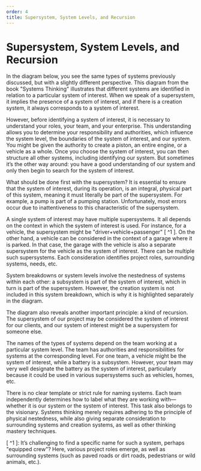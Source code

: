 ```yaml
---
order: 4
title: Supersystem, System Levels, and Recursion
---
```


# Supersystem, System Levels, and Recursion

In the diagram below, you see the same types of systems previously discussed, but with a slightly different perspective. This diagram from the book "Systems Thinking" illustrates that different systems are identified in relation to a particular system of interest. When we speak of a supersystem, it implies the presence of a system of interest, and if there is a creation system, it always corresponds to a system of interest.

However, before identifying a system of interest, it is necessary to understand your roles, your team, and your enterprise. This understanding allows you to determine your responsibility and authorities, which influence the system level, the boundaries of the system of interest, and our system. You might be given the authority to create a piston, an entire engine, or a vehicle as a whole. Once you choose the system of interest, you can then structure all other systems, including identifying our system. But sometimes it’s the other way around: you have a good understanding of our system and only then begin to search for the system of interest.

What should be done first with the supersystem? It is essential to ensure that the system of interest, during its operation, is an integral, physical part of this system, meaning it must literally be part of the supersystem. For example, a pump is part of a pumping station. Unfortunately, most errors occur due to inattentiveness to this characteristic of the supersystem.

A single system of interest may have multiple supersystems. It all depends on the context in which the system of interest is used. For instance, for a vehicle, the supersystem might be "driver+vehicle+passenger" [ ^1 ]. On the other hand, a vehicle can be considered in the context of a garage where it is parked. In that case, the garage with the vehicle is also a separate supersystem for the vehicle as the system of interest. There can be multiple such supersystems. Each consideration identifies project roles, surrounding systems, needs, etc.

System breakdowns or system levels involve the nestedness of systems within each other: a subsystem is part of the system of interest, which in turn is part of the supersystem. However, the creation system is not included in this system breakdown, which is why it is highlighted separately in the diagram.

The diagram also reveals another important principle: a kind of recursion. The supersystem of our project may be considered the system of interest for our clients, and our system of interest might be a supersystem for someone else.

The names of the types of systems depend on the team working at a particular system level. The team has authorities and responsibilities for systems at the corresponding level. For one team, a vehicle might be the system of interest, while a battery is a subsystem. However, your team may very well designate the battery as the system of interest, particularly because it could be used in various supersystems such as vehicles, homes, etc.

There is no clear template or strict rule for naming systems. Each team independently determines how to label what they are working with—whether it is our system or the system of interest. This task also belongs to the visionary. Systems thinking merely requires adhering to the principle of physical nestedness, while also giving separate consideration to surrounding systems and creation systems, as well as other thinking mastery techniques.

[ ^1 ]: It’s challenging to find a specific name for such a system, perhaps "equipped crew"? Here, various project roles emerge, as well as surrounding systems (such as paved roads or dirt roads, pedestrians or wild animals, etc.).